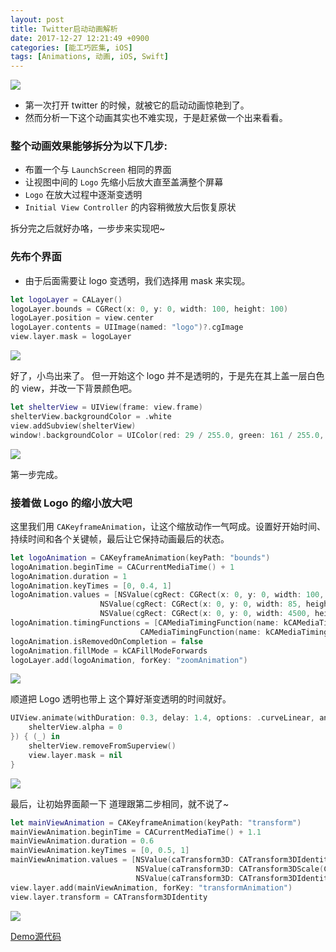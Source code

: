 ```yaml
---
layout: post
title: Twitter启动动画解析
date: 2017-12-27 12:21:49 +0900
categories: [能工巧匠集, iOS]
tags: [Animations, 动画, iOS, Swift]
---
```



![](/assets/images/2017/twitter-logo-animation/twitter-logo-animation.gif)

- 第一次打开 twitter 的时候，就被它的启动动画惊艳到了。
- 然而分析一下这个动画其实也不难实现，于是赶紧做一个出来看看。

### 整个动画效果能够拆分为以下几步:

- 布置一个与 `LaunchScreen` 相同的界面
- 让视图中间的 `Logo` 先缩小后放大直至盖满整个屏幕
- `Logo` 在放大过程中逐渐变透明
- `Initial View Controller` 的内容稍微放大后恢复原状

拆分完之后就好办咯，一步步来实现吧~
### 先布个界面
- 由于后面需要让 logo 变透明，我们选择用 mask 来实现。

```swift
let logoLayer = CALayer()
logoLayer.bounds = CGRect(x: 0, y: 0, width: 100, height: 100)
logoLayer.position = view.center
logoLayer.contents = UIImage(named: "logo")?.cgImage
view.layer.mask = logoLayer
```


![](/assets/images/2017/twitter-logo-animation/logo1.jpg)

好了，小鸟出来了。
但一开始这个 logo 并不是透明的，于是先在其上盖一层白色的 view，并改一下背景颜色吧。

```swift
let shelterView = UIView(frame: view.frame)
shelterView.backgroundColor = .white
view.addSubview(shelterView)
window!.backgroundColor = UIColor(red: 29 / 255.0, green: 161 / 255.0, blue: 242 / 255.0, alpha: 1)
```

![](/assets/images/2017/twitter-logo-animation/logo2.jpg)

第一步完成。

### 接着做 Logo 的缩小放大吧

这里我们用 `CAKeyframeAnimation`，让这个缩放动作一气呵成。设置好开始时间、持续时间和各个关键帧，最后让它保持动画最后的状态。


```swift
let logoAnimation = CAKeyframeAnimation(keyPath: "bounds")
logoAnimation.beginTime = CACurrentMediaTime() + 1
logoAnimation.duration = 1
logoAnimation.keyTimes = [0, 0.4, 1]
logoAnimation.values = [NSValue(cgRect: CGRect(x: 0, y: 0, width: 100, height: 100)),
                    NSValue(cgRect: CGRect(x: 0, y: 0, width: 85, height: 85)),
                    NSValue(cgRect: CGRect(x: 0, y: 0, width: 4500, height: 4500))]
logoAnimation.timingFunctions = [CAMediaTimingFunction(name: kCAMediaTimingFunctionEaseOut),
                             CAMediaTimingFunction(name: kCAMediaTimingFunctionDefault)]
logoAnimation.isRemovedOnCompletion = false
logoAnimation.fillMode = kCAFillModeForwards
logoLayer.add(logoAnimation, forKey: "zoomAnimation")
```

![](/assets/images/2017/twitter-logo-animation/01.gif)

顺道把 Logo 透明也带上
这个算好渐变透明的时间就好。

```swift
UIView.animate(withDuration: 0.3, delay: 1.4, options: .curveLinear, animations: {
    shelterView.alpha = 0
}) { (_) in
    shelterView.removeFromSuperview()
    view.layer.mask = nil
}
```


![](/assets/images/2017/twitter-logo-animation/02.gif)


最后，让初始界面颠一下
道理跟第二步相同，就不说了~


```swift
let mainViewAnimation = CAKeyframeAnimation(keyPath: "transform")
mainViewAnimation.beginTime = CACurrentMediaTime() + 1.1
mainViewAnimation.duration = 0.6
mainViewAnimation.keyTimes = [0, 0.5, 1]
mainViewAnimation.values = [NSValue(caTransform3D: CATransform3DIdentity),
                            NSValue(caTransform3D: CATransform3DScale(CATransform3DIdentity, 1.1, 1.1, 1)),
                            NSValue(caTransform3D: CATransform3DIdentity)]
view.layer.add(mainViewAnimation, forKey: "transformAnimation")
view.layer.transform = CATransform3DIdentity
```


![](/assets/images/2017/twitter-logo-animation/twitter-logo-animation.gif)


[Demo源代码](https://github.com/DevLiuSir/TwitterLauncherAnimation)
